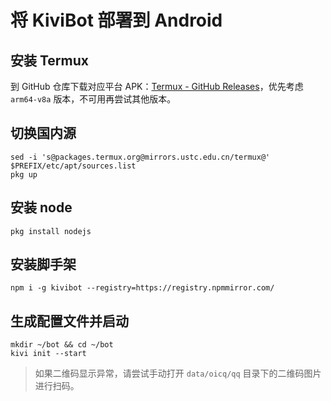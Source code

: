 # 将 KiviBot 部署到 Android

## 安装 Termux

到 GitHub 仓库下载对应平台 APK：[Termux - GitHub Releases](https://github.com/termux/termux-app/releases)，优先考虑 `arm64-v8a` 版本，不可用再尝试其他版本。

## 切换国内源

```shell
sed -i 's@packages.termux.org@mirrors.ustc.edu.cn/termux@' $PREFIX/etc/apt/sources.list
pkg up
```

## 安装 node

```shell
pkg install nodejs
```

## 安装脚手架

```shell
npm i -g kivibot --registry=https://registry.npmmirror.com/
```

## 生成配置文件并启动

```shell
mkdir ~/bot && cd ~/bot
kivi init --start
```

> 如果二维码显示异常，请尝试手动打开 `data/oicq/qq` 目录下的二维码图片进行扫码。
